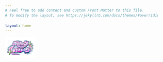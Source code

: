 ```yaml
---
# Feel free to add content and custom Front Matter to this file.
# To modify the layout, see https://jekyllrb.com/docs/themes/#overriding-theme-defaults

layout: home
---
```


[<img src="/logogl.PNG" width="20%">](https://mumyo.org/gothicandlolita/)
